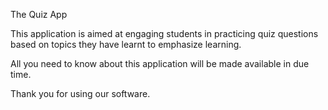 The Quiz App

This application is aimed at engaging students in practicing quiz questions based on topics they have learnt to emphasize learning.

All you need to know about this application will be made available in due time.

Thank you for using our software.
